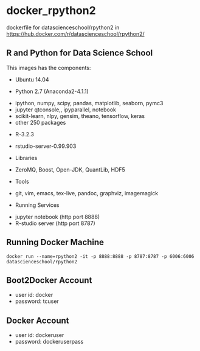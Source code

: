 # docker_rpython2
dockerfile for datascienceschool/rpython2 in https://hub.docker.com/r/datascienceschool/rpython2/

R and Python for Data Science School
-----------------------------------------------------

This images has the components:

* Ubuntu 14.04


* Python 2.7 (Anaconda2-4.1.1)
 - ipython, numpy, scipy, pandas, matplotlib, seaborn, pymc3 
 - jupyter qtconsole,, ipyparallel, notebook
 - scikit-learn, nlpy, gensim, theano, tensorflow, keras
 - other 250 packages


* R-3.2.3
 - rstudio-server-0.99.903


* Libraries
 - ZeroMQ, Boost, Open-JDK, QuantLib, HDF5


* Tools
 - git, vim, emacs, tex-live, pandoc, graphviz, imagemagick



* Running Services
 -  jupyter notebook (http port 8888)
 -  R-studio server (http port 8787)



Running Docker Machine
--------------------------------------------


```
docker run --name=rpython2 -it -p 8888:8888 -p 8787:8787 -p 6006:6006 datascienceschool/rpython2
```


Boot2Docker Account
---------------------
* user id: docker
* password: tcuser


Docker Account
---------------------
* user id: dockeruser
* password: dockeruserpass
